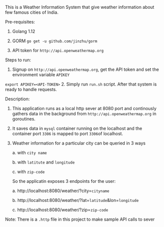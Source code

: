 This is a Weather Information System that give weather information about few famous cities of India.

Pre-requisites:
1. Golang 1.12
2. GORM `go get -u github.com/jinzhu/gorm`

3. API token for `http://api.openweathermap.org`

Steps to run:
1. Signup on `http://api.openweathermap.org`, get the API token and set the environment variable `APIKEY`

`export APIKEY=<API-TOKEN>` 
2. Simply run `run.sh` script. After that system is ready to handle requests.

Description:
1. This application runs as a local http sever at 8080 port and continously gathers data in the background from  `http://api.openweathermap.org` in goroutines.
2. It saves data in `mysql` container running on the localhost and the container port `3306` is mapped to port `3306`of localhost.
3. Weather information for a particular city can be queried in 3 ways

    a. with `city name`

    b. with `latitute` and `longitude`

    c. with `zip-code`
    
   So the applicatin exposes 3 endpoints for the user:
   
   a. http://localhost:8080/weather/?city=`cityname`
   
   b. http://localhost:8080/weather/?lat=`latitude`&lon=`longitude`
   
   c. http://localhost:8080/weather/?zip=`zip-code`
   
Note: There is a `.http` file in this project to make sample API calls to sever